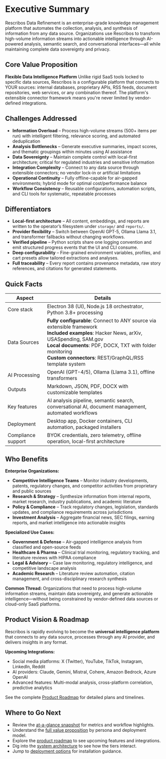# Executive Summary

Rescribos Data Refinement is an enterprise-grade knowledge management platform that automates the collection, analysis, and synthesis of information from any data source. Organizations use Rescribos to transform high-volume information streams into actionable intelligence through AI-powered analysis, semantic search, and conversational interfaces—all while maintaining complete data sovereignty and privacy.

## Core Value Proposition

**Flexible Data Intelligence Platform**
Unlike rigid SaaS tools locked to specific data sources, Rescribos is a configurable platform that connects to YOUR sources: internal databases, proprietary APIs, RSS feeds, document repositories, web services, or any combination thereof. The platform's extensible connector framework means you're never limited by vendor-defined integrations.

## Challenges Addressed

- **Information Overload** – Process high-volume streams (500+ items per run) with intelligent filtering, relevance scoring, and automated deduplication
- **Analysis Bottlenecks** – Generate executive summaries, impact scores, and thematic groupings within minutes using AI assistance
- **Data Sovereignty** – Maintain complete control with local-first architecture; critical for regulated industries and sensitive information
- **Integration Complexity** – Connect to any data source through extensible connectors; no vendor lock-in or artificial limitations
- **Operational Continuity** – Fully offline-capable for air-gapped environments; hybrid mode for optimal cost/performance balance
- **Workflow Consistency** – Reusable configurations, automation scripts, and CLI tools for systematic, repeatable processes

## Differentiators

- **Local-first architecture** – All content, embeddings, and reports are written to the operator’s filesystem under `storage/` and `reports/`.
- **Provider flexibility** – Switch between OpenAI GPT-5, Ollama Llama 3.1, and transformer fallbacks without changing workflows.
- **Verified pipeline** – Python scripts share one logging convention and emit structured progress events that the UI and CLI consume.
- **Deep configurability** – Fine-grained environment variables, profiles, and cart presets allow tailored extractions and analyses.
- **Full traceability** – Every report contains provenance metadata, raw story references, and citations for generated statements.

## Quick Facts

| Aspect | Details |
|--------|---------|
| Core stack | Electron 38 (UI), Node.js 18 orchestrator, Python 3.8+ processing |
| Data Sources | **Fully configurable**: Connect to ANY source via extensible framework<br>**Included examples**: Hacker News, arXiv, USASpending, SAM.gov<br>**Local documents**: PDF, DOCX, TXT with folder monitoring<br>**Custom connectors**: REST/GraphQL/RSS template system |
| AI Processing | OpenAI (GPT-4/5), Ollama (Llama 3.1), offline transformers |
| Outputs | Markdown, JSON, PDF, DOCX with customizable templates |
| Key features | AI analysis pipeline, semantic search, conversational AI, document management, automated workflows |
| Deployment | Desktop app, Docker containers, CLI automation, packaged installers |
| Compliance support | BYOK credentials, zero telemetry, offline operation, local-first architecture |

## Who Benefits

**Enterprise Organizations:**
- **Competitive Intelligence Teams** – Monitor industry developments, patents, regulatory changes, and competitor activities from proprietary and public sources
- **Research & Strategy** – Synthesize information from internal reports, market research, industry publications, and academic literature
- **Policy & Compliance** – Track regulatory changes, legislation, standards updates, and compliance requirements across jurisdictions
- **Investment Analysis** – Aggregate financial news, SEC filings, earning reports, and market intelligence into actionable insights

**Specialized Use Cases:**
- **Government & Defense** – Air-gapped intelligence analysis from classified and open-source feeds
- **Healthcare & Pharma** – Clinical trial monitoring, regulatory tracking, and literature reviews with HIPAA compliance
- **Legal & Advisory** – Case law monitoring, regulatory intelligence, and competitive landscape analysis
- **Academic Research** – Literature review automation, citation management, and cross-disciplinary research synthesis

**Common Thread:**
Organizations that need to process high-volume information streams, maintain data sovereignty, and generate actionable intelligence—without being constrained by vendor-defined data sources or cloud-only SaaS platforms.

## Product Vision & Roadmap

Rescribos is rapidly evolving to become the **universal intelligence platform** that connects to any data source, processes through any AI provider, and delivers insights in any format.

**Upcoming Integrations:**
- Social media platforms: X (Twitter), YouTube, TikTok, Instagram, LinkedIn, Reddit
- AI providers: Claude, Gemini, Mistral, Cohere, Amazon Bedrock, Azure OpenAI
- Advanced features: Multi-modal analysis, cross-platform correlation, predictive analytics

See the complete [Product Roadmap](../ROADMAP.md) for detailed plans and timelines.

## Where to Go Next

- Review the [at-a-glance snapshot](at-a-glance.md) for metrics and workflow highlights.
- Understand the [full value proposition](value-proposition.md) by persona and deployment model.
- Explore the [product roadmap](../ROADMAP.md) to see upcoming features and integrations.
- Dig into the [system architecture](../architecture/README.md) to see how the tiers interact.
- Jump to [deployment options](../deployment/README.md) for installation guidance.
